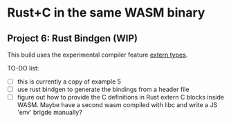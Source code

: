 # Rust+C in the same WASM binary

## Project 6: Rust Bindgen (WIP)

This build uses the experimental compiler feature [extern types](https://rust-lang.github.io/rfcs/1861-extern-types.html).

TO-DO list:

- [ ] this is currently a copy of example 5
- [ ] use rust bindgen to generate the bindings from a header file
- [ ] figure out how to provide the C definitions in Rust extern C blocks inside WASM. Maybe have a second wasm compiled with libc and write a JS 'env' brigde manually?
